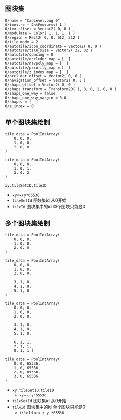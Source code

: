 ## 图块集 
```
0/name = "CadLevel.png 0"
0/texture = ExtResource( 1 )
0/tex_offset = Vector2( 0, 0 )
0/modulate = Color( 1, 1, 1, 1 )
0/region = Rect2( 0, 0, 512, 512 )
0/tile_mode = 2
0/autotile/icon_coordinate = Vector2( 0, 0 )
0/autotile/tile_size = Vector2( 32, 32 )
0/autotile/spacing = 0
0/autotile/occluder_map = [  ]
0/autotile/navpoly_map = [  ]
0/autotile/priority_map = [  ]
0/autotile/z_index_map = [  ]
0/occluder_offset = Vector2( 0, 0 )
0/navigation_offset = Vector2( 0, 0 )
0/shape_offset = Vector2( 0, 0 )
0/shape_transform = Transform2D( 1, 0, 0, 1, 0, 0 )
0/shape_one_way = false
0/shape_one_way_margin = 0.0
0/shapes = [  ]
0/z_index = 0
```

## 单个图块集绘制
```
tile_data = PoolIntArray( 
    0, 0, 0, 
    1, 0, 0, 
    2, 0, 0 
)
```
```
tile_data = PoolIntArray( 
    0, 0, 0, 
    1, 0, 1, 
    2, 0, 2 
)
```
`xy,tileSetID,tileID`
- `xy`=`x+y*65536`
- `tileSetId` 图块集id     从0开始
- `tileId`    图块集中的id 单个图块只能是0

## 多个图块集绘制
```
tile_data = PoolIntArray( 
    0, 0, 0, 
    1, 0, 0, 
    2, 0, 0 
)
```
```
tile_data = PoolIntArray( 
    0, 0, 0, 
    1, 0, 0, 
    2, 0, 0, 
    
    3, 1, 0, 
    4, 1, 0, 
    5, 1, 0 
)
```
```
tile_data = PoolIntArray( 
    0, 0, 0, 
    1, 0, 0, 
    2, 0, 0, 
    
    3, 1, 0, 
    4, 1, 0, 
    5, 1, 0, 
    
    6, 1, 1, 
    7, 1, 1, 
    8, 1, 1 )
```
```
tile_data = PoolIntArray( 
    0, 0, 65536, 
    1, 0, 65536, 
    2, 0, 65536, 
    3, 0, 65536 
)
```
- `xy,tileSetID,tileID`
  - `xy`=`x+y*65536`
- `tileSetId` 图块集id     从0开始
- `tileId`    图块集中的id 单个图块只能是0
  - `tileId` = `x + y *65536`
